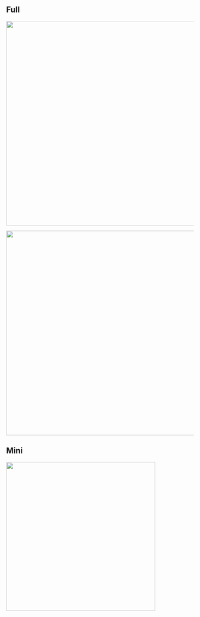 ## Full

<a href="https://osu.ppy.sh/users/7562902/"><img src="https://osu.neastooid.xyz/card?user=mrekk&mode=std&lang=en&animation=true" width="550" /></a>

<a href="https://osu.ppy.sh/users/yusupkakuu/"><img src="https://osu.neastooid.xyz/card?user=yusupkakuu&mode=std&lang=en&animation=true" width="550" /></a>

## Mini

<a href="https://osu.ppy.sh/users/yusupkakuu/"><img src="https://osu.neastooid.xyz/card?user=yusupkakuu&mode=std&lang=en&blur=6&animation=true&mini=true" width="400" /></a>
